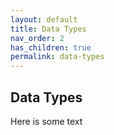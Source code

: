 ```yaml
---
layout: default
title: Data Types
nav_order: 2
has_children: true
permalink: data-types
---
```


## Data Types
Here is some text